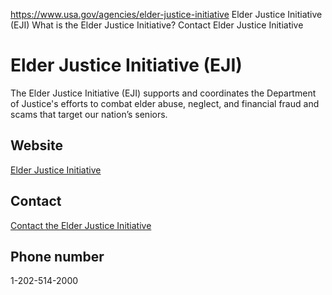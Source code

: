 

https://www.usa.gov/agencies/elder-justice-initiative
Elder Justice Initiative (EJI)
What is the Elder Justice Initiative?
Contact Elder Justice Initiative

Elder Justice Initiative (EJI)
==============================

The Elder Justice Initiative (EJI) supports and coordinates the Department of Justice's efforts to combat elder abuse, neglect, and financial fraud and scams that target our nation’s seniors.

Website
-------

[Elder Justice Initiative](https://www.justice.gov/elderjustice)

Contact
-------

[Contact the Elder Justice Initiative](https://www.justice.gov/elderjustice/contact-elder-justice-initiative)

Phone number
------------

1-202-514-2000
